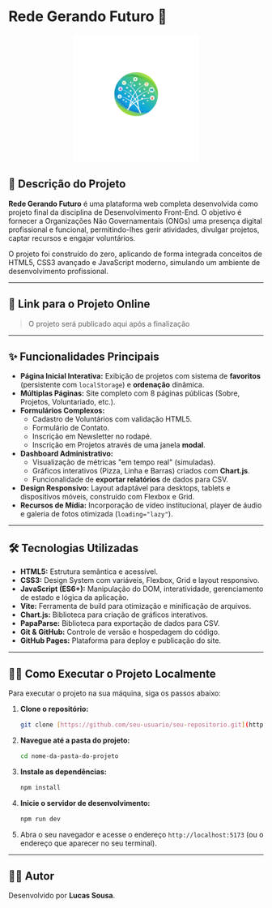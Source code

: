 #  Rede Gerando Futuro 🌳

<p align="center">
  <img src="public/assets/images/logo.png" alt="Logo da Rede Gerando Futuro" width="250">
</p>


## 📝 Descrição do Projeto

**Rede Gerando Futuro** é uma plataforma web completa desenvolvida como projeto final da disciplina de Desenvolvimento Front-End. O objetivo é fornecer a Organizações Não Governamentais (ONGs) uma presença digital profissional e funcional, permitindo-lhes gerir atividades, divulgar projetos, captar recursos e engajar voluntários.

O projeto foi construído do zero, aplicando de forma integrada conceitos de HTML5, CSS3 avançado e JavaScript moderno, simulando um ambiente de desenvolvimento profissional.

---

## 🚀 Link para o Projeto Online

> O projeto será publicado aqui após a finalização

---

## ✨ Funcionalidades Principais

* **Página Inicial Interativa:** Exibição de projetos com sistema de **favoritos** (persistente com `localStorage`) e **ordenação** dinâmica.
* **Múltiplas Páginas:** Site completo com 8 páginas públicas (Sobre, Projetos, Voluntariado, etc.).
* **Formulários Complexos:**
    * Cadastro de Voluntários com validação HTML5.
    * Formulário de Contato.
    * Inscrição em Newsletter no rodapé.
    * Inscrição em Projetos através de uma janela **modal**.
* **Dashboard Administrativo:**
    * Visualização de métricas "em tempo real" (simuladas).
    * Gráficos interativos (Pizza, Linha e Barras) criados com **Chart.js**.
    * Funcionalidade de **exportar relatórios** de dados para CSV.
* **Design Responsivo:** Layout adaptável para desktops, tablets e dispositivos móveis, construído com Flexbox e Grid.
* **Recursos de Mídia:** Incorporação de vídeo institucional, player de áudio e galeria de fotos otimizada (`loading="lazy"`).

---

## 🛠️ Tecnologias Utilizadas

* **HTML5:** Estrutura semântica e acessível.
* **CSS3:** Design System com variáveis, Flexbox, Grid e layout responsivo.
* **JavaScript (ES6+):** Manipulação do DOM, interatividade, gerenciamento de estado e lógica da aplicação.
* **Vite:** Ferramenta de build para otimização e minificação de arquivos.
* **Chart.js:** Biblioteca para criação de gráficos interativos.
* **PapaParse:** Biblioteca para exportação de dados para CSV.
* **Git & GitHub:** Controle de versão e hospedagem do código.
* **GitHub Pages:** Plataforma para deploy e publicação do site.

---

## 🏃‍♀️ Como Executar o Projeto Localmente

Para executar o projeto na sua máquina, siga os passos abaixo:

1.  **Clone o repositório:**
    ```bash
    git clone [https://github.com/seu-usuario/seu-repositorio.git](https://github.com/seu-usuario/seu-repositorio.git)
    ```

2.  **Navegue até a pasta do projeto:**
    ```bash
    cd nome-da-pasta-do-projeto
    ```

3.  **Instale as dependências:**
    ```bash
    npm install
    ```

4.  **Inicie o servidor de desenvolvimento:**
    ```bash
    npm run dev
    ```

5.  Abra o seu navegador e acesse o endereço `http://localhost:5173` (ou o endereço que aparecer no seu terminal).

---

## 👨‍💻 Autor

Desenvolvido por **Lucas Sousa**.
